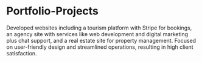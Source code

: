 # Portfolio-Projects
 Developed websites including a tourism platform with Stripe for bookings, an agency site with services like web development and digital marketing plus chat support, and a real estate site for property management. Focused on user-friendly design and streamlined operations, resulting in high client satisfaction.
